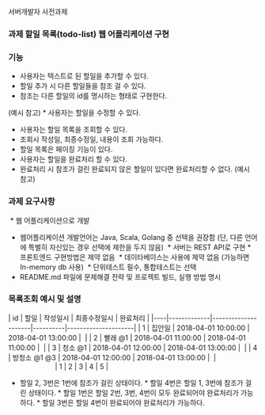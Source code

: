 서버개발자 사전과제

### 과제 할일 목록(todo-list) 웹 어플리케이션 구현
### 기능 

* 사용자는 텍스트로 된 할일을 추가할 수 있다.   
* 할일 추가 시 다른 할일들을 참조 걸 수 있다.   
* 참조는 다른 할일의 id를 명시하는 형태로 구현한다.

(예시 참고) * 사용자는 할일을 수정할 수 있다. 
* 사용자는 할일 목록을 조회할 수 있다.   
* 조회시 작성일, 최종수정일, 내용이 조회 가능하다.   
* 할일 목록은 페이징 기능이 있다. 
* 사용자는 할일을 완료처리 할 수 있다.   
* 완료처리 시 참조가 걸린 완료되지 않은 할일이 있다면 완료처리할 수 없다. (예시 참고)


### 과제 요구사항

 * 웹 어플리케이션으로 개발  
* 웹어플리케이션 개발언어는 Java, Scala, Golang 중 선택을 권장함 (단, 다른 언어에 특별히 자신있는 경우 선택에 제한을 두지 않음)
 * 서버는 REST API로 구현 * 프론트엔드 구현방법은 제약 없음
 * 데이타베이스는 사용에 제약 없음 (가능하면 In-memory db 사용)
 * 단위테스트 필수, 통합테스트는 선택 
* README.md 파일에 문제해결 전략 및 프로젝트 빌드, 실행 방법 명시


### 목록조회 예시 및 설명
| id | 할일 | 작성일시 | 최종수정일시 | 완료처리 | |----|-------------|---------------------|----------|---------------------| | 1 | 집안일 | 2018-04-01 10:00:00 | 2018-04-01 13:00:00 |  | | 2 | 빨래 @1 | 2018-04-01 11:00:00 | 2018-04-01 11:00:00 |  | | 3 | 청소 @1 | 2018-04-01 12:00:00 | 2018-04-01 13:00:00 |  | | 4 | 방청소 @1 @3 | 2018-04-01 12:00:00 | 2018-04-01 13:00:00 |  | 
                        | 1 | 2 | 3 | 4 | 5 |
* 할일 2, 3번은 1번에 참조가 걸린 상태이다. * 할일 4번은 할일 1, 3번에 참조가 걸린 상태이다. * 할일 1번은 할일 2번, 3번, 4번이 모두 완료되어야 완료처리가 가능하다. * 할일 3번은 할일 4번이 완료되어야 완료처리가 가능하다.

